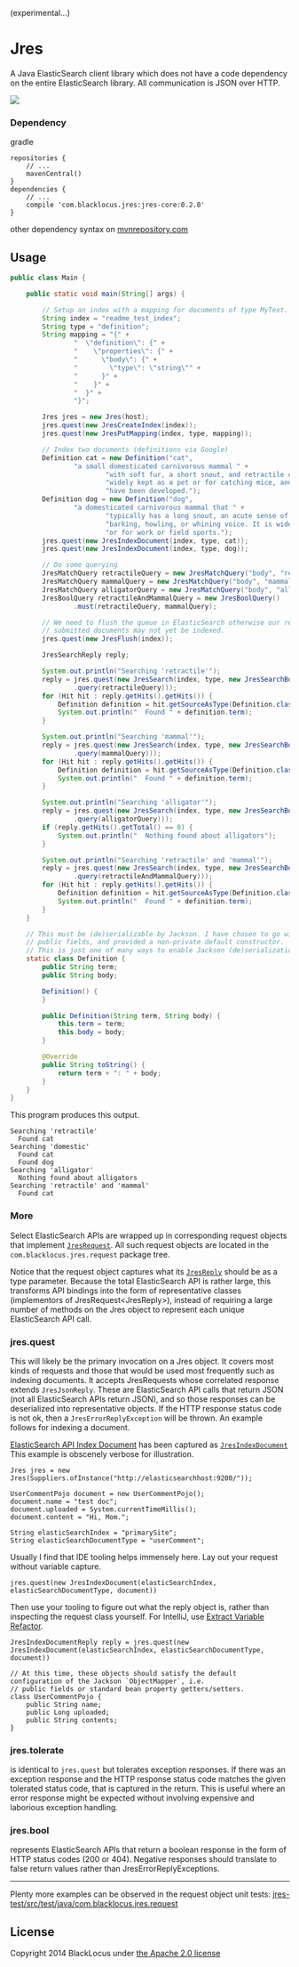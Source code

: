 (experimental...)

Jres
====
A Java ElasticSearch client library which does not have a code dependency on the entire ElasticSearch library. All
communication is JSON over HTTP.

<img src="https://travis-ci.org/blacklocus/jres.svg?branch=master"/>

### Dependency ###

gradle

    repositories {
        // ...
        mavenCentral()
    }
    dependencies {
        // ...
        compile 'com.blacklocus.jres:jres-core:0.2.0'
    }

other dependency syntax on [mvnrepository.com](http://mvnrepository.com/artifact/com.blacklocus.jres/jres-core)


## Usage ##

```java
public class Main {

    public static void main(String[] args) {

        // Setup an index with a mapping for documents of type MyText.
        String index = "readme_test_index";
        String type = "definition";
        String mapping = "{" +
                "  \"definition\": {" +
                "    \"properties\": {" +
                "      \"body\": {" +
                "        \"type\": \"string\"" +
                "      }" +
                "    }" +
                "  }" +
                "}";

        Jres jres = new Jres(host);
        jres.quest(new JresCreateIndex(index));
        jres.quest(new JresPutMapping(index, type, mapping));

        // Index two documents (definitions via Google)
        Definition cat = new Definition("cat",
                "a small domesticated carnivorous mammal " +
                        "with soft fur, a short snout, and retractile claws. It is " +
                        "widely kept as a pet or for catching mice, and many breeds " +
                        "have been developed.");
        Definition dog = new Definition("dog",
                "a domesticated carnivorous mammal that " +
                        "typically has a long snout, an acute sense of smell, and a " +
                        "barking, howling, or whining voice. It is widely kept as a pet " +
                        "or for work or field sports.");
        jres.quest(new JresIndexDocument(index, type, cat));
        jres.quest(new JresIndexDocument(index, type, dog));

        // Do some querying
        JresMatchQuery retractileQuery = new JresMatchQuery("body", "retractile");
        JresMatchQuery mammalQuery = new JresMatchQuery("body", "mammal");
        JresMatchQuery alligatorQuery = new JresMatchQuery("body", "alligator");
        JresBoolQuery retractileAndMammalQuery = new JresBoolQuery()
                .must(retractileQuery, mammalQuery);

        // We need to flush the queue in ElasticSearch otherwise our recently
        // submitted documents may not yet be indexed.
        jres.quest(new JresFlush(index));

        JresSearchReply reply;

        System.out.println("Searching 'retractile'");
        reply = jres.quest(new JresSearch(index, type, new JresSearchBody()
                .query(retractileQuery)));
        for (Hit hit : reply.getHits().getHits()) {
            Definition definition = hit.getSourceAsType(Definition.class);
            System.out.println("  Found " + definition.term);
        }

        System.out.println("Searching 'mammal'");
        reply = jres.quest(new JresSearch(index, type, new JresSearchBody()
                .query(mammalQuery)));
        for (Hit hit : reply.getHits().getHits()) {
            Definition definition = hit.getSourceAsType(Definition.class);
            System.out.println("  Found " + definition.term);
        }

        System.out.println("Searching 'alligator'");
        reply = jres.quest(new JresSearch(index, type, new JresSearchBody()
                .query(alligatorQuery)));
        if (reply.getHits().getTotal() == 0) {
            System.out.println("  Nothing found about alligators");
        }

        System.out.println("Searching 'retractile' and 'mammal'");
        reply = jres.quest(new JresSearch(index, type, new JresSearchBody()
                .query(retractileAndMammalQuery)));
        for (Hit hit : reply.getHits().getHits()) {
            Definition definition = hit.getSourceAsType(Definition.class);
            System.out.println("  Found " + definition.term);
        }
    }

    // This must be (de)serializable by Jackson. I have chosen to go with
    // public fields, and provided a non-private default constructor.
    // This is just one of many ways to enable Jackson (de)serialization.
    static class Definition {
        public String term;
        public String body;

        Definition() {
        }

        public Definition(String term, String body) {
            this.term = term;
            this.body = body;
        }

        @Override
        public String toString() {
            return term + ": " + body;
        }
    }
}
```

This program produces this output.

```
Searching 'retractile'
  Found cat
Searching 'domestic'
  Found cat
  Found dog
Searching 'alligator'
  Nothing found about alligators
Searching 'retractile' and 'mammal'
  Found cat
```


### More ###

Select ElasticSearch APIs are wrapped up in corresponding request objects that implement
[`JresRequest`](https://github.com/blacklocus/jres/tree/master/jres/src/main/java/com/blacklocus/jres/request/JresRequest.java).
All such request objects are located in the `com.blacklocus.jres.request` package tree.

Notice that the request object captures what its
[`JresReply`](https://github.com/blacklocus/jres/tree/master/jres/src/main/java/com/blacklocus/jres/response/JresReply.java)
should be as a type parameter. Because the total ElasticSearch API is rather large, this transforms API bindings into
the form of representative classes (implementors of JresRequest&lt;JresReply&gt;), instead of requiring a large number
of methods on the Jres object to represent each unique ElasticSearch API call.


### jres.quest ###

This will likely be the primary invocation on a Jres object. It covers most kinds of requests and those that would be
used most frequently such as indexing documents. It accepts JresRequests whose correlated response extends `JresJsonReply`.
These are ElasticSearch API calls that return JSON (not all ElasticSearch APIs return JSON), and so those responses
can be deserialized into representative objects. If the HTTP response status code is not ok, then a
`JresErrorReplyException` will be thrown. An example follows for indexing a document.

[ElasticSearch API Index Document](http://www.elasticsearch.org/guide/en/elasticsearch/reference/current/docs-index_.html)
has been captured as
[`JresIndexDocument`](https://github.com/blacklocus/jres/tree/master/jres/src/main/java/com/blacklocus/jres/request/JresRequest.java)
This example is obscenely verbose for illustration.

    Jres jres = new Jres(Suppliers.ofInstance("http://elasticsearchhost:9200/"));

    UserCommentPojo document = new UserCommentPojo();
    document.name = "test doc";
    document.uploaded = System.currentTimeMillis();
    document.content = "Hi, Mom.";

    String elasticSearchIndex = "primarySite";
    String elasticSearchDocumentType = "userComment";

Usually I find that IDE tooling helps immensely here. Lay out your request without variable capture.

    jres.quest(new JresIndexDocument(elasticSearchIndex, elasticSearchDocumentType, document))

Then use your tooling to figure out what the reply object is, rather than inspecting the request class yourself.
For IntelliJ, use [Extract Variable Refactor](http://www.jetbrains.com/idea/webhelp/extract-variable.html).

    JresIndexDocumentReply reply = jres.quest(new JresIndexDocument(elasticSearchIndex, elasticSearchDocumentType, document))

    // At this time, these objects should satisfy the default configuration of the Jackson `ObjectMapper`, i.e.
    // public fields or standard bean property getters/setters.
    class UserCommentPojo {
        public String name;
        public Long uploaded;
        public String contents;
    }


### jres.tolerate ###

is identical to `jres.quest` but tolerates exception responses. If there was an exception response and the HTTP response
status code matches the given tolerated status code, that is captured in the return. This is useful where an error
response might be expected without involving expensive and laborious exception handling.


### jres.bool ###

represents ElasticSearch APIs that return a boolean response in the form of HTTP status codes (200 or 404). Negative
responses should translate to false return values rather than JresErrorReplyExceptions.


----

Plenty more examples can be observed in the request object unit tests:
[jres-test/src/test/java/com.blacklocus.jres.request](https://github.com/blacklocus/jres/tree/master/jres-test/src/test/java/com/blacklocus/jres/request)



## License ##

Copyright 2014 BlackLocus under [the Apache 2.0 license](LICENSE)
